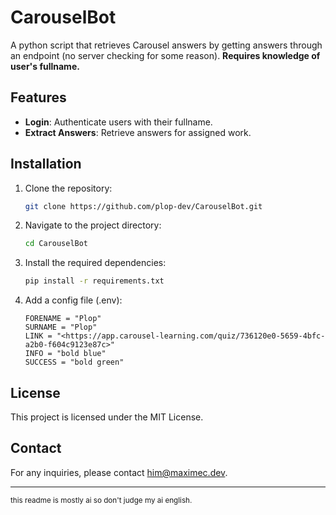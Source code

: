 # CarouselBot

A python script that retrieves Carousel answers by getting answers through an endpoint (no server checking for some reason). **Requires knowledge of user's fullname.**

## Features

- **Login**: Authenticate users with their fullname.
- **Extract Answers**: Retrieve answers for assigned work.

## Installation

1. Clone the repository:

    ```sh
    git clone https://github.com/plop-dev/CarouselBot.git
    ```

2. Navigate to the project directory:

    ```sh
    cd CarouselBot
    ```

3. Install the required dependencies:

    ```sh
    pip install -r requirements.txt
    ```

4. Add a config file (.env):

    ```env
    FORENAME = "Plop"
    SURNAME = "Plop"
    LINK = "<https://app.carousel-learning.com/quiz/736120e0-5659-4bfc-a2b0-f604c9123e87c>"
    INFO = "bold blue"
    SUCCESS = "bold green"
    ```

## License

This project is licensed under the MIT License.

## Contact

For any inquiries, please contact <him@maximec.dev>.

---

<small>this readme is mostly ai so don't judge my ai english.</small>
